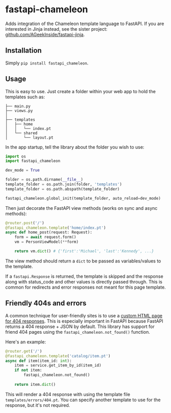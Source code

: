 # fastapi-chameleon

Adds integration of the Chameleon template language to FastAPI. If you are interested in Jinja instead, see the sister project: [github.com/AGeekInside/fastapi-jinja](https://github.com/AGeekInside/fastapi-jinja).

## Installation

Simply `pip install fastapi_chameleon`.

## Usage

This is easy to use. Just create a folder within your web app to hold the templates such as:

```
├── main.py
├── views.py
│
├── templates
│   ├── home
│   │   └── index.pt
│   └── shared
│       └── layout.pt

```

In the app startup, tell the library about the folder you wish to use:

```python
import os
import fastapi_chameleon

dev_mode = True

folder = os.path.dirname(__file__)
template_folder = os.path.join(folder, 'templates')
template_folder = os.path.abspath(template_folder)

fastapi_chameleon.global_init(template_folder, auto_reload=dev_mode)
```

Then just decorate the FastAPI view methods (works on sync and async methods):

```python
@router.post('/')
@fastapi_chameleon.template('home/index.pt')
async def home_post(request: Request):
    form = await request.form()
    vm = PersonViewModel(**form) 

    return vm.dict() # {'first':'Michael', 'last':'Kennedy', ...}

```

The view method should return a `dict` to be passed as variables/values to the template. 

If a `fastapi.Response` is returned, the template is skipped and the response along with status_code and
other values is directly passed through. This is common for redirects and error responses not meant
for this page template.

## Friendly 404s and errors

A common technique for user-friendly sites is to use a 
[custom HTML page for 404 responses](http://www.instantshift.com/2019/10/16/user-friendly-404-pages/).
This is especially important in FastAPI because FastAPI returns a 404 response + JSON by default.
This library has support for friend 404 pages using the `fastapi_chameleon.not_found()` function.

Here's an example:

```python
@router.get('/')
@fastapi_chameleon.template('catalog/item.pt')
async def item(item_id: int):
    item = service.get_item_by_id(item_id)
    if not item:
        fastapi_chameleon.not_found()
    
    return item.dict()
```

This will render a 404 response with using the template file `templates/errors/404.pt`.
You can specify another template to use for the response, but it's not required.
